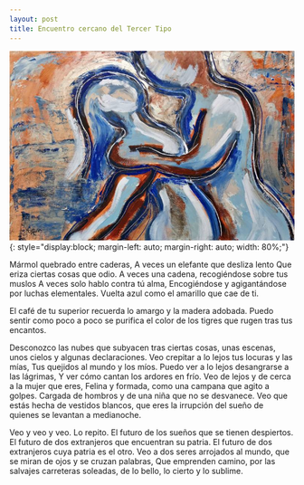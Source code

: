 ```yaml
---
layout: post
title: Encuentro cercano del Tercer Tipo
---
```


![Abstract couple](/assets/img/close-encounter.jpeg){: style="display:block; margin-left: auto; margin-right: auto; width: 80%;"}

<p class="poem">
Mármol quebrado entre caderas,
A veces un elefante que desliza lento
Que eriza ciertas cosas que odio.
A veces una cadena, recogiéndose sobre tus muslos
A veces solo hablo contra tú alma,
Encogiéndose y agigantándose por luchas elementales.
Vuelta azul como el amarillo que cae de ti.

El café de tu superior recuerda lo amargo
y la madera adobada. Puedo sentir como poco a poco
se purifica el color de los tigres que rugen tras tus encantos.

Desconozco las nubes que subyacen tras ciertas cosas,
unas escenas, unos cielos y algunas declaraciones.
Veo crepitar a lo lejos tus locuras y las mías,
Tus quejidos al mundo y los míos.
Puedo ver a lo lejos desangrarse a las lágrimas,
Y ver cómo cantan los ardores en frío.
Veo de lejos y de cerca a la mujer que eres,
Felina y formada, como una campana que agito a golpes.
Cargada de hombros y de una niña que no se desvanece.
Veo que estás hecha de vestidos blancos,
que eres la irrupción del sueño de quienes se levantan a medianoche.

Veo y veo y veo. Lo repito.
El futuro de los sueños que se tienen despiertos.
El futuro de dos extranjeros que encuentran su patria.
El futuro de dos extranjeros cuya patria es el otro.
Veo a dos seres arrojados al mundo, que se miran de ojos y se cruzan palabras,
Que emprenden camino, por las salvajes carreteras soleadas, de lo bello, lo cierto y lo sublime.
</p> 


